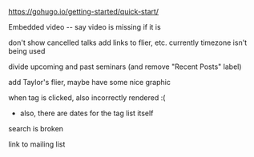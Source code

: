 https://gohugo.io/getting-started/quick-start/

Embedded video -- say video is missing if it is

don't show cancelled talks
add links to flier, etc.
currently timezone isn't being used

divide upcoming and past seminars
(and remove "Recent Posts" label)

add Taylor's flier, maybe have some nice graphic

when tag is clicked, also incorrectly rendered :(
- also, there are dates for the tag list itself

search is broken

link to mailing list
